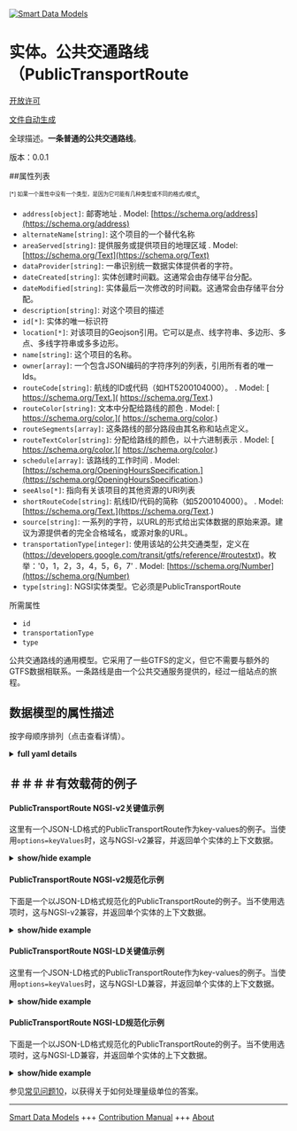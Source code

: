 <!-- 10-Header -->  
[![Smart Data Models](https://smartdatamodels.org/wp-content/uploads/2022/01/SmartDataModels_logo.png "Logo")](https://smartdatamodels.org)  
实体。公共交通路线（PublicTransportRoute  
==============================<!-- /10-Header -->  
<!-- 15-License -->  
[开放许可](https://github.com/smart-data-models//dataModel.UrbanMobility/blob/master/PublicTransportRoute/LICENSE.md)  
[文件自动生成](https://docs.google.com/presentation/d/e/2PACX-1vTs-Ng5dIAwkg91oTTUdt8ua7woBXhPnwavZ0FxgR8BsAI_Ek3C5q97Nd94HS8KhP-r_quD4H0fgyt3/pub?start=false&loop=false&delayms=3000#slide=id.gb715ace035_0_60)  
<!-- /15-License -->  
<!-- 20-Description -->  
全球描述。**一条普通的公共交通路线**。  
版本：0.0.1  
<!-- /20-Description -->  
<!-- 30-PropertiesList -->  

##属性列表  

<sup><sub>[*] 如果一个属性中没有一个类型，是因为它可能有几种类型或不同的格式/模式</sub></sup>。  
- `address[object]`: 邮寄地址  . Model: [https://schema.org/address](https://schema.org/address)- `alternateName[string]`: 这个项目的一个替代名称  - `areaServed[string]`: 提供服务或提供项目的地理区域  . Model: [https://schema.org/Text](https://schema.org/Text)- `dataProvider[string]`: 一串识别统一数据实体提供者的字符。  - `dateCreated[string]`: 实体创建时间戳。这通常会由存储平台分配。  - `dateModified[string]`: 实体最后一次修改的时间戳。这通常会由存储平台分配。  - `description[string]`: 对这个项目的描述  - `id[*]`: 实体的唯一标识符  - `location[*]`: 对该项目的Geojson引用。它可以是点、线字符串、多边形、多点、多线字符串或多多边形。  - `name[string]`: 这个项目的名称。  - `owner[array]`: 一个包含JSON编码的字符序列的列表，引用所有者的唯一Ids。  - `routeCode[string]`: 航线的ID或代码（如HT5200104000）。  . Model: [ https://schema.org/Text.]( https://schema.org/Text.)- `routeColor[string]`: 文本中分配给路线的颜色  . Model: [ https://schema.org/color.]( https://schema.org/color.)- `routeSegments[array]`: 这条路线的部分路段由其名称和站点定义。  - `routeTextColor[string]`: 分配给路线的颜色，以十六进制表示  . Model: [ https://schema.org/color.]( https://schema.org/color.)- `schedule[array]`: 该路线的工作时间  . Model: [https://schema.org/OpeningHoursSpecification.](https://schema.org/OpeningHoursSpecification.)- `seeAlso[*]`: 指向有关该项目的其他资源的URI列表  - `shortRouteCode[string]`: 航线ID/代码的简称（如5200104000）。  . Model: [https://schema.org/Text.](https://schema.org/Text.)- `source[string]`: 一系列的字符，以URL的形式给出实体数据的原始来源。建议为源提供者的完全合格域名，或源对象的URL。  - `transportationType[integer]`: 使用该站的公共交通类型，定义在(https://developers.google.com/transit/gtfs/reference/#routestxt)。枚举：'0，1，2，3，4，5，6，7'  . Model: [https://schema.org/Number](https://schema.org/Number)- `type[string]`: NGSI实体类型。它必须是PublicTransportRoute  <!-- /30-PropertiesList -->  
<!-- 35-RequiredProperties -->  
所需属性  
- `id`  - `transportationType`  - `type`  <!-- /35-RequiredProperties -->  
<!-- 40-RequiredProperties -->  
公共交通路线的通用模型。它采用了一些GTFS的定义，但它不需要与额外的GTFS数据相联系。一条路线是由一个公共交通服务提供的，经过一组站点的旅程。  
<!-- /40-RequiredProperties -->  
<!-- 50-DataModelHeader -->  
## 数据模型的属性描述  
按字母顺序排列（点击查看详情）。  
<!-- /50-DataModelHeader -->  
<!-- 60-ModelYaml -->  
<details><summary><strong>full yaml details</strong></summary>    
```yaml  
PublicTransportRoute:    
  description: 'A generic public transport route'    
  properties:    
    address:    
      description: 'The mailing address'    
      properties:    
        addressCountry:    
          description: 'Property. The country. For example, Spain. Model:''https://schema.org/addressCountry'''    
          type: string    
        addressLocality:    
          description: 'Property. The locality in which the street address is, and which is in the region. Model:''https://schema.org/addressLocality'''    
          type: string    
        addressRegion:    
          description: 'Property. The region in which the locality is, and which is in the country. Model:''https://schema.org/addressRegion'''    
          type: string    
        postOfficeBoxNumber:    
          description: 'Property. The post office box number for PO box addresses. For example, 03578. Model:''https://schema.org/postOfficeBoxNumber'''    
          type: string    
        postalCode:    
          description: 'Property. The postal code. For example, 24004. Model:''https://schema.org/https://schema.org/postalCode'''    
          type: string    
        streetAddress:    
          description: 'Property. The street address. Model:''https://schema.org/streetAddress'''    
          type: string    
      type: object    
      x-ngsi:    
        model: https://schema.org/address    
        type: Property    
    alternateName:    
      description: 'An alternative name for this item'    
      type: string    
      x-ngsi:    
        type: Property    
    areaServed:    
      description: 'The geographic area where a service or offered item is provided'    
      type: string    
      x-ngsi:    
        model: https://schema.org/Text    
        type: Property    
    dataProvider:    
      description: 'A sequence of characters identifying the provider of the harmonised data entity.'    
      type: string    
      x-ngsi:    
        type: Property    
    dateCreated:    
      description: 'Entity creation timestamp. This will usually be allocated by the storage platform.'    
      format: date-time    
      type: string    
      x-ngsi:    
        type: Property    
    dateModified:    
      description: 'Timestamp of the last modification of the entity. This will usually be allocated by the storage platform.'    
      format: date-time    
      type: string    
      x-ngsi:    
        type: Property    
    description:    
      description: 'A description of this item'    
      type: string    
      x-ngsi:    
        type: Property    
    id:    
      anyOf: &publictransportroute_-_properties_-_owner_-_items_-_anyof    
        - description: 'Property. Identifier format of any NGSI entity'    
          maxLength: 256    
          minLength: 1    
          pattern: ^[\w\-\.\{\}\$\+\*\[\]`|~^@!,:\\]+$    
          type: string    
        - description: 'Property. Identifier format of any NGSI entity'    
          format: uri    
          type: string    
      description: 'Unique identifier of the entity'    
      x-ngsi:    
        type: Property    
    location:    
      description: 'Geojson reference to the item. It can be Point, LineString, Polygon, MultiPoint, MultiLineString or MultiPolygon'    
      oneOf:    
        - description: 'GeoProperty. Geojson reference to the item. Point'    
          properties:    
            bbox:    
              items:    
                type: number    
              minItems: 4    
              type: array    
            coordinates:    
              items:    
                type: number    
              minItems: 2    
              type: array    
            type:    
              enum:    
                - Point    
              type: string    
          required:    
            - type    
            - coordinates    
          title: 'GeoJSON Point'    
          type: object    
        - description: 'GeoProperty. Geojson reference to the item. LineString'    
          properties:    
            bbox:    
              items:    
                type: number    
              minItems: 4    
              type: array    
            coordinates:    
              items:    
                items:    
                  type: number    
                minItems: 2    
                type: array    
              minItems: 2    
              type: array    
            type:    
              enum:    
                - LineString    
              type: string    
          required:    
            - type    
            - coordinates    
          title: 'GeoJSON LineString'    
          type: object    
        - description: 'GeoProperty. Geojson reference to the item. Polygon'    
          properties:    
            bbox:    
              items:    
                type: number    
              minItems: 4    
              type: array    
            coordinates:    
              items:    
                items:    
                  items:    
                    type: number    
                  minItems: 2    
                  type: array    
                minItems: 4    
                type: array    
              type: array    
            type:    
              enum:    
                - Polygon    
              type: string    
          required:    
            - type    
            - coordinates    
          title: 'GeoJSON Polygon'    
          type: object    
        - description: 'GeoProperty. Geojson reference to the item. MultiPoint'    
          properties:    
            bbox:    
              items:    
                type: number    
              minItems: 4    
              type: array    
            coordinates:    
              items:    
                items:    
                  type: number    
                minItems: 2    
                type: array    
              type: array    
            type:    
              enum:    
                - MultiPoint    
              type: string    
          required:    
            - type    
            - coordinates    
          title: 'GeoJSON MultiPoint'    
          type: object    
        - description: 'GeoProperty. Geojson reference to the item. MultiLineString'    
          properties:    
            bbox:    
              items:    
                type: number    
              minItems: 4    
              type: array    
            coordinates:    
              items:    
                items:    
                  items:    
                    type: number    
                  minItems: 2    
                  type: array    
                minItems: 2    
                type: array    
              type: array    
            type:    
              enum:    
                - MultiLineString    
              type: string    
          required:    
            - type    
            - coordinates    
          title: 'GeoJSON MultiLineString'    
          type: object    
        - description: 'GeoProperty. Geojson reference to the item. MultiLineString'    
          properties:    
            bbox:    
              items:    
                type: number    
              minItems: 4    
              type: array    
            coordinates:    
              items:    
                items:    
                  items:    
                    items:    
                      type: number    
                    minItems: 2    
                    type: array    
                  minItems: 4    
                  type: array    
                type: array    
              type: array    
            type:    
              enum:    
                - MultiPolygon    
              type: string    
          required:    
            - type    
            - coordinates    
          title: 'GeoJSON MultiPolygon'    
          type: object    
      x-ngsi:    
        type: GeoProperty    
    name:    
      description: 'The name of this item.'    
      type: string    
      x-ngsi:    
        type: Property    
    owner:    
      description: 'A List containing a JSON encoded sequence of characters referencing the unique Ids of the owner(s)'    
      items:    
        anyOf: *publictransportroute_-_properties_-_owner_-_items_-_anyof    
        description: 'Property. Unique identifier of the entity'    
      type: array    
      x-ngsi:    
        type: Property    
    routeCode:    
      description: 'ID or code of the route (e.g. HT5200104000)'    
      type: string    
      x-ngsi:    
        model: ' https://schema.org/Text.'    
        type: Property    
    routeColor:    
      description: 'Color assigned to route in text'    
      pattern: "^#([a-fA-F0-9]{6}|[a-fA-F0-9]{3})$"    
      type: string    
      x-ngsi:    
        model: ' https://schema.org/color.'    
        type: Property    
    routeSegments:    
      description: 'Segments of this route defined by their name and stops.'    
      items:    
        properties:    
          refPublicTransportStops:    
            items:    
              format: uri    
              type: string    
            type: array    
          segmentName:    
            type: string    
        type: object    
      type: array    
      x-ngsi:    
        type: Property    
    routeTextColor:    
      description: 'Color assigned to route in hexadecimal'    
      type: string    
      x-ngsi:    
        model: ' https://schema.org/color.'    
        type: Property    
    schedule:    
      description: 'Working hours of this route'    
      items:    
        properties:    
          closes:    
            pattern: "[0-9]{2}:[0-9]{2}"    
            type: string    
          dayOfWeek:    
            enum:    
              - Friday    
              - Monday    
              - PublicHolidays    
              - Saturday    
              - Sunday    
              - Thursday    
              - Tuesday    
              - Wednesday    
            type: string    
          opens:    
            pattern: "[0-9]{2}:[0-9]{2}"    
            type: string    
        type: object    
      minItems: 1    
      type: array    
      x-ngsi:    
        model: https://schema.org/OpeningHoursSpecification.    
        type: Property    
    seeAlso:    
      description: 'list of uri pointing to additional resources about the item'    
      oneOf:    
        - items:    
            format: uri    
            type: string    
          minItems: 1    
          type: array    
        - format: uri    
          type: string    
      x-ngsi:    
        type: Property    
    shortRouteCode:    
      description: 'Shorter form of the ID/code of the route (e.g. 5200104000)'    
      type: string    
      x-ngsi:    
        model: https://schema.org/Text.    
        type: Property    
    source:    
      description: 'A sequence of characters giving the original source of the entity data as a URL. Recommended to be the fully qualified domain name of the source provider, or the URL to the source object.'    
      type: string    
      x-ngsi:    
        type: Property    
    transportationType:    
      description: "Types of public transport using this stop as defined in (https://developers.google.com/transit/gtfs/reference/#routestxt). Enum:'0, 1, 2, 3, 4, 5, 6, 7'"    
      enum:    
        - 0    
        - 1    
        - 2    
        - 3    
        - 4    
        - 5    
        - 6    
        - 7    
      type: integer    
      x-ngsi:    
        model: https://schema.org/Number    
        type: Property    
    type:    
      description: 'NGSI Entity type. It has to be PublicTransportRoute'    
      enum:    
        - PublicTransportRoute    
      type: string    
      x-ngsi:    
        type: Property    
  required:    
    - id    
    - type    
    - transportationType    
  type: object    
  x-derived-from: ""    
  x-disclaimer: 'Redistribution and use in source and binary forms, with or without modification, are permitted  provided that the license conditions are met. Copyleft (c) 2022 Contributors to Smart Data Models Program'    
  x-license-url: https://github.com/smart-data-models/dataModel.UrbanMobility/blob/master/PublicTransportRoute/LICENSE.md    
  x-model-schema: https://smart-data-models.github.io/dataModel.UrbanMobility/PublicTransportRoute/schema.json    
  x-model-tags: ""    
  x-version: 0.0.1    
```  
</details>    
<!-- /60-ModelYaml -->  
<!-- 70-MiddleNotes -->  
<!-- /70-MiddleNotes -->  
<!-- 80-Examples -->  
## ＃＃＃＃有效载荷的例子  
#### PublicTransportRoute NGSI-v2关键值示例  
这里有一个JSON-LD格式的PublicTransportRoute作为key-values的例子。当使用`options=keyValues`时，这与NGSI-v2兼容，并返回单个实体的上下文数据。  
<details><summary><strong>show/hide example</strong></summary>    
```json
{
  "id": "urn:ngsi-ld:PublicTransportRoute:santander:transport:busLine:N3",
  "type": "PublicTransportRoute",
  "source": "https://api.smartsantander.eu/",
  "dataProvider": "http://www.smartsantander.eu/",
  "routeCode": "5200103000",
  "shortRouteCode": "N3",
  "name": "PEÑACASTILLO-PLAZA DE ITALIA ",
  "transportationType": 3,
  "routeColor": "#ff0000",
  "routeTextColor": "RED",
  "routeSegments": [
    {
      "segmentName": "PEÑACASTILLO-PLAZA DE ITALIA:1",
      "refPublicTransportStops": [
        "urn:ngsi-ld:PublicTransportStop:santander:transport:busStop:311",
        "urn:ngsi-ld:PublicTransportStop:santander:transport:busStop:129"
      ]
    },
    {
      "segmentName": "PEÑACASTILLO-PLAZA DE ITALIA:2",
      "refPublicTransportStops": [
        "urn:ngsi-ld:PublicTransportStop:santander:transport:busStop:130",
        "urn:ngsi-ld:PublicTransportStop:santander:transport:busStop:131"
      ]
    }
  ],
  "schedule": [
    {
      "dayOfWeek": "Monday",
      "opens": "09:00",
      "closes": "23:00"
    },
    {
      "dayOfWeek": "Tuesday",
      "opens": "09:00",
      "closes": "23:00"
    },
    {
      "dayOfWeek": "Wednesday",
      "opens": "09:00",
      "closes": "23:00"
    },
    {
      "dayOfWeek": "Thursday",
      "opens": "09:00",
      "closes": "23:00"
    },
    {
      "dayOfWeek": "Friday",
      "opens": "09:00",
      "closes": "23:00"
    },
    {
      "dayOfWeek": "Sunday",
      "opens": "09:00",
      "closes": "14:00"
    }
  ]
}
```  
</details>  
#### PublicTransportRoute NGSI-v2规范化示例  
下面是一个以JSON-LD格式规范化的PublicTransportRoute的例子。当不使用选项时，这与NGSI-v2兼容，并返回单个实体的上下文数据。  
<details><summary><strong>show/hide example</strong></summary>    
```json
{
  "id": "urn:ngsi-ld:PublicTransportRoute:santander:transport:busLine:N3",
  "type": "PublicTransportRoute",
  "source": {
    "type": "Text",
    "value": "https://api.smartsantander.eu/"
  },
  "dataProvider": {
    "type": "Text",
    "value": "http://www.smartsantander.eu/"
  },
  "routeCode": {
    "type": "Text",
    "value": "5200103000"
  },
  "shortRouteCode": {
    "type": "Text",
    "value": "N3"
  },
  "name": {
    "type": "Text",
    "value": "PEÑACASTILLO-PLAZA DE ITALIA"
  },
  "transportationType": {
    "type": "Number",
    "value": 3
  },
  "routeColor": {
    "type": "Text",
    "value": "#ff0000"
  },
  "routeTextColor": {
    "type": "Text",
    "value": "RED"
  },
  "routeSegments": {
    "type": "StructuredValue",
    "value": [
      {
        "segmentName": "PEÑACASTILLO-PLAZA DE ITALIA:1",
        "refPublicTransportStops": [
          "urn:ngsi-ld:PublicTransportStop:santander:transport:busStop:311",
          "urn:ngsi-ld:PublicTransportStop:santander:transport:busStop:129"
        ]
      },
      {
        "segmentName": "PEÑACASTILLO-PLAZA DE ITALIA:2",
        "refPublicTransportStops": [
          "urn:ngsi-ld:PublicTransportStop:santander:transport:busStop:130",
          "urn:ngsi-ld:PublicTransportStop:santander:transport:busStop:131"
        ]
      }
    ]
  },
  "schedule": {
    "type": "StructuredValue",
    "value": [
      {
        "validFrom": "2018-01-24",
        "validThrough": "2018-05-25",
        "opens": "09:00",
        "closes": "23:00"
      },
      {
        "dayOfWeek": "Sunday",
        "opens": "09:00",
        "closes": "14:00"
      }
    ]
  }
}
```  
</details>  
#### PublicTransportRoute NGSI-LD关键值示例  
这里有一个JSON-LD格式的PublicTransportRoute作为key-values的例子。当使用`options=keyValues`时，这与NGSI-LD兼容，并返回单个实体的上下文数据。  
<details><summary><strong>show/hide example</strong></summary>    
```json
{
    "id": "urn:ngsi-ld:PublicTransportRoute:santander:transport:busLine:N3",
    "type": "PublicTransportRoute",
    "dataProvider": {
        "type": "Text",
        "value": "http://www.smartsantander.eu/"
    },
    "name": {
        "type": "Text",
        "value": "PE\u00d1ACASTILLO-PLAZA DE ITALIA"
    },
    "routeCode": {
        "type": "Text",
        "value": "5200103000"
    },
    "routeColor": {
        "type": "Text",
        "value": "#ff0000"
    },
    "routeSegments": {
        "type": "StructuredValue",
        "value": [
            {
                "segmentName": "PE\u00d1ACASTILLO-PLAZA DE ITALIA:1",
                "refPublicTransportStops": [
                    "urn:ngsi-ld:PublicTransportStop:santander:transport:busStop:311",
                    "urn:ngsi-ld:PublicTransportStop:santander:transport:busStop:129"
                ]
            },
            {
                "segmentName": "PE\u00d1ACASTILLO-PLAZA DE ITALIA:2",
                "refPublicTransportStops": [
                    "urn:ngsi-ld:PublicTransportStop:santander:transport:busStop:130",
                    "urn:ngsi-ld:PublicTransportStop:santander:transport:busStop:131"
                ]
            }
        ]
    },
    "routeTextColor": {
        "type": "Text",
        "value": "RED"
    },
    "schedule": {
        "type": "StructuredValue",
        "value": [
            {
                "validFrom": "2018-01-24",
                "validThrough": "2018-05-25",
                "opens": "09:00",
                "closes": "23:00"
            },
            {
                "dayOfWeek": "Sunday",
                "opens": "09:00",
                "closes": "14:00"
            }
        ]
    },
    "shortRouteCode": {
        "type": "Text",
        "value": "N3"
    },
    "source": {
        "type": "Text",
        "value": "https://api.smartsantander.eu/"
    },
    "transportationType": {
        "type": "Number",
        "value": 3
    },
    "@context": [
        "https://smart-data-models.github.io/data-models/context.jsonld",
        "https://uri.etsi.org/ngsi-ld/v1/ngsi-ld-core-context.jsonld",
        "https://raw.githubusercontent.com/smart-data-models/dataModel.UrbanMobility/master/context.jsonld"
    ]
}
```  
</details>  
#### PublicTransportRoute NGSI-LD规范化示例  
下面是一个以JSON-LD格式规范化的PublicTransportRoute的例子。当不使用选项时，这与NGSI-LD兼容，并返回单个实体的上下文数据。  
<details><summary><strong>show/hide example</strong></summary>    
```json
{
    "id": "urn:ngsi-ld:PublicTransportRoute:santander:transport:busLine:N3",
    "type": "PublicTransportRoute",
    "dataProvider": "http://www.smartsantander.eu/",
    "entityVersion": 2.0,
    "name": {
        "type": "Property",
        "value": "PE\u00d1ACASTILLO-PLAZA DE ITALIA "
    },
    "routeCode": {
        "type": "Property",
        "value": "5200103000"
    },
    "routeColor": {
        "type": "Property",
        "value": "#ff0000"
    },
    "routeSegments": {
        "type": "Property",
        "value": [
            {
                "segmentName": "PE\u00d1ACASTILLO-PLAZA DE ITALIA:1",
                "refPublicTransportStops": [
                    "urn:ngsi-ld:PublicTransportStop:santander:transport:busStop:311",
                    "urn:ngsi-ld:PublicTransportStop:santander:transport:busStop:129"
                ]
            },
            {
                "segmentName": "PE\u00d1ACASTILLO-PLAZA DE ITALIA:2",
                "refPublicTransportStops": [
                    "urn:ngsi-ld:PublicTransportStop:santander:transport:busStop:130",
                    "urn:ngsi-ld:PublicTransportStop:santander:transport:busStop:131"
                ]
            }
        ]
    },
    "routeTextColor": {
        "type": "Property",
        "value": "RED"
    },
    "schedule": {
        "type": "Property",
        "value": [
            {
                "validFrom": "2018-01-24",
                "validThrough": "2018-05-25",
                "opens": "09:00",
                "closes": "23:00"
            },
            {
                "dayOfWeek": "Sunday",
                "opens": "09:00",
                "closes": "14:00"
            }
        ]
    },
    "shortRouteCode": {
        "type": "Property",
        "value": "N3"
    },
    "source": "https://api.smartsantander.eu/",
    "transportationType": {
        "type": "Property",
        "value": 3
    },
    "@context": [
        "https://smart-data-models.github.io/data-models/context.jsonld",
        "https://uri.etsi.org/ngsi-ld/v1/ngsi-ld-core-context.jsonld",
        "https://raw.githubusercontent.com/smart-data-models/dataModel.UrbanMobility/master/context.jsonld"
    ]
}
```
</details><!-- /80-Examples -->  
<!-- 90-FooterNotes -->  
<!-- /90-FooterNotes -->  
<!-- 95-Units -->  
参见[常见问题10](https://smartdatamodels.org/index.php/faqs/)，以获得关于如何处理量级单位的答案。  
<!-- /95-Units -->  
<!-- 97-LastFooter -->  
---  
[Smart Data Models](https://smartdatamodels.org) +++ [Contribution Manual](https://bit.ly/contribution_manual) +++ [About](https://bit.ly/Introduction_SDM)<!-- /97-LastFooter -->  
